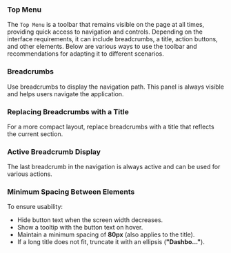 ### Top Menu

The `Top Menu` is a toolbar that remains visible on the page at all times, providing quick access to navigation and
controls. Depending on the interface requirements, it can include breadcrumbs, a title, action buttons, and other
elements. Below are various ways to use the toolbar and recommendations for adapting it to different scenarios.

### Breadcrumbs

Use breadcrumbs to display the navigation path. This panel is always visible and helps users navigate the application.

<!-- example(top-menu-breadcrumbs) -->

### Replacing Breadcrumbs with a Title

For a more compact layout, replace breadcrumbs with a title that reflects the current section.

<!-- example(top-menu-overview) -->

### Active Breadcrumb Display

The last breadcrumb in the navigation is always active and can be used for various actions.

<!-- example(top-menu-active-breadcrumb) -->

### Minimum Spacing Between Elements

<!-- cspell:ignore Dashbo -->

To ensure usability:

-   Hide button text when the screen width decreases.
-   Show a tooltip with the button text on hover.
-   Maintain a minimum spacing of **80px** (also applies to the title).
-   If a long title does not fit, truncate it with an ellipsis (**"Dashbo..."**).

<!-- example(top-menu-overflow) -->

